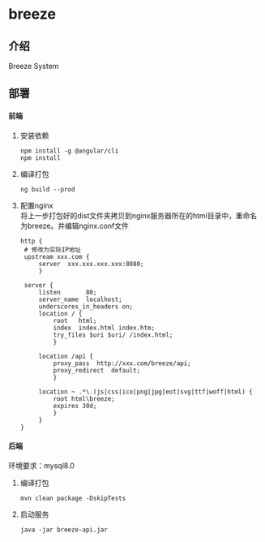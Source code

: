 # breeze

## 介绍

Breeze System

## 部署

#### 前端

1. 安装依赖
   ```shell
   npm install -g @angular/cli
   npm install
   ```
2. 编译打包
   ```shell
   ng build --prod
   ```
3. 配置nginx<br/>
   将上一步打包好的dist文件夹拷贝到nginx服务器所在的html目录中，重命名为breeze。并编辑nginx.conf文件

   ```text
   http {
    # 修改为实际IP地址
    upstream xxx.com {
        server  xxx.xxx.xxx.xxx:8080;
        } 
   
    server {
        listen       80;
        server_name  localhost;
        underscores_in_headers on;
        location / {
            root   html;
            index  index.html index.htm;
            try_files $uri $uri/ /index.html;
            }

        location /api {
            proxy_pass  http://xxx.com/breeze/api;
            proxy_redirect  default;
            }

        location ~ .*\.(js|css|ico|png|jpg|eot|svg|ttf|woff|html) {
            root html\breeze;
            expires 30d;
            }
        }
   }
   ```

#### 后端

环境要求：mysql8.0

1. 编译打包
   ``` shell
   mvn clean package -DskipTests
   ```
2. 启动服务
   ```shell
   java -jar breeze-api.jar
   ```